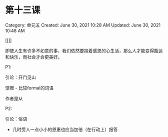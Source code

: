 # 第十三课

Category: 单元五
Created: June 30, 2021 10:28 AM
Updated: June 30, 2021 10:48 AM

[[]]

即使人生有许多不如意的事，我们依然要抱着感恩的心生活，那么人才能变得豁达和快乐，而社会才会更美好。

P1: 

引论：开门见山

馈赠 - 比较formal的词语

作者是从

P2:

引论：俗语

- 几时受人一点小小的恩惠也应当加倍（在行动上）报答